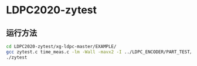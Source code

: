 # LDPC2020-zytest


## 运行方法

```sh
cd LDPC2020-zytest/xg-ldpc-master/EXAMPLE/
gcc zytest.c time_meas.c -lm -Wall -mavx2 -I ../LDPC_ENCODER/PART_TEST/ -I ../LDPC_ENCODER/LDPC_BG_ZC/ -I ../LDPC_ENCODER/ -I ../LDPC_DECODER/ -o zytest
./zytest
```
